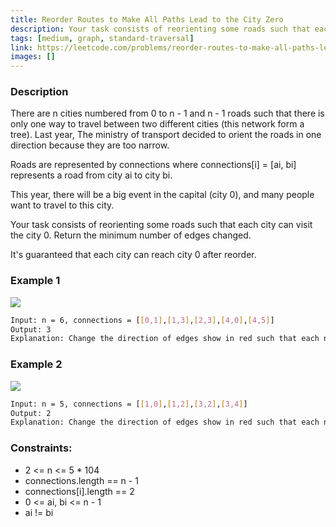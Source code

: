 ```yaml
---
title: Reorder Routes to Make All Paths Lead to the City Zero
description: Your task consists of reorienting some roads such that each city can visit the city 0. Return the minimum number of edges changed.
tags: [medium, graph, standard-traversal]
link: https://leetcode.com/problems/reorder-routes-to-make-all-paths-lead-to-the-city-zero/
images: []
---
```


### Description

There are n cities numbered from 0 to n - 1 and n - 1 roads such that there is only one way to travel between two different cities (this network form a tree). Last year, The ministry of transport decided to orient the roads in one direction because they are too narrow.

Roads are represented by connections where connections[i] = [ai, bi] represents a road from city ai to city bi.

This year, there will be a big event in the capital (city 0), and many people want to travel to this city.

Your task consists of reorienting some roads such that each city can visit the city 0. Return the minimum number of edges changed.

It's guaranteed that each city can reach city 0 after reorder.

### Example 1

![](https://assets.leetcode.com/uploads/2020/05/13/sample_1_1819.png)

```bash
Input: n = 6, connections = [[0,1],[1,3],[2,3],[4,0],[4,5]]
Output: 3
Explanation: Change the direction of edges show in red such that each node can reach the node 0 (capital).
```

### Example 2

![](https://assets.leetcode.com/uploads/2020/05/13/sample_2_1819.png)

```bash
Input: n = 5, connections = [[1,0],[1,2],[3,2],[3,4]]
Output: 2
Explanation: Change the direction of edges show in red such that each node can reach the node 0 (capital).
```

### Constraints:

- 2 <= n <= 5 * 104
- connections.length == n - 1
- connections[i].length == 2
- 0 <= ai, bi <= n - 1
- ai != bi
